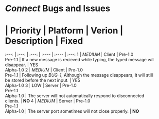# *Connect* Bugs and Issues

 # | Priority | Platform | Verion | Description | Fixed
:---: | :---: | :---: | :---- | :---- | :---:
1 | *MEDIUM* | Client | Pre-1.0<br>Pre-1.1 | If a new message is recieved while typing, the typed message will disappear. | YES<br>Alpha-1.0
2 | *MEDIUM* | Client | Pre-1.0<br>Pre-1.1 | Following up *BUG-1*, Although the message disappears, it will still be stored before the next input. | YES<br>Alpha-1.0
3 | LOW | Server | Pre-1.0<br>Pre-1.1<br>Alpha-1.0 | The server will not automatically respond to disconnected clients. | **NO**
4 | *MEDIUM* | Server | Pre-1.0<br>Pre-1.1<br>Alpha-1.0 | The server port sometimes will not close properly. | **NO**
